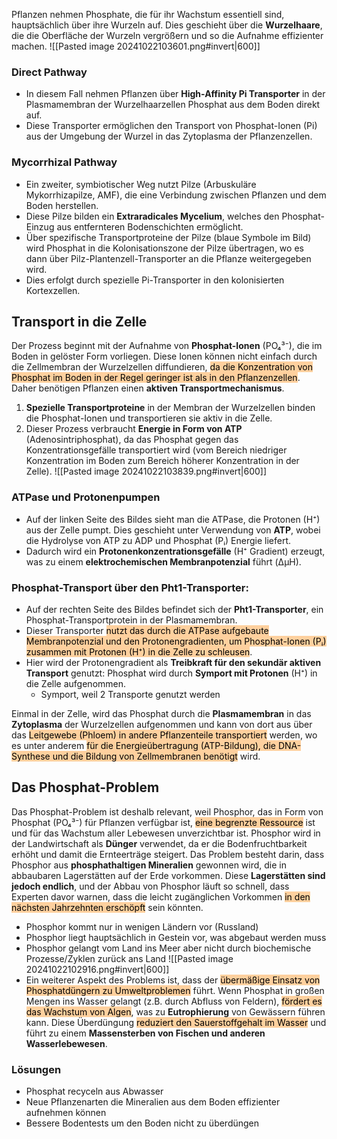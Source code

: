 Pflanzen nehmen Phosphate, die für ihr Wachstum essentiell sind, hauptsächlich über ihre Wurzeln auf. Dies geschieht über die **Wurzelhaare**, die die Oberfläche der Wurzeln vergrößern und so die Aufnahme effizienter machen.
![[Pasted image 20241022103601.png#invert|600]]
### Direct Pathway
- In diesem Fall nehmen Pflanzen über **High-Affinity Pi Transporter** in der Plasmamembran der Wurzelhaarzellen Phosphat aus dem Boden direkt auf.
- Diese Transporter ermöglichen den Transport von Phosphat-Ionen (Pi) aus der Umgebung der Wurzel in das Zytoplasma der Pflanzenzellen.
### Mycorrhizal Pathway
- Ein zweiter, symbiotischer Weg nutzt Pilze (Arbuskuläre Mykorrhizapilze, AMF), die eine Verbindung zwischen Pflanzen und dem Boden herstellen.
- Diese Pilze bilden ein **Extraradicales Mycelium**, welches den Phosphat-Einzug aus entfernteren Bodenschichten ermöglicht.
- Über spezifische Transportproteine der Pilze (blaue Symbole im Bild) wird Phosphat in die Kolonisationszone der Pilze übertragen, wo es dann über Pilz-Plantenzell-Transporter an die Pflanze weitergegeben wird.
- Dies erfolgt durch spezielle Pi-Transporter in den kolonisierten Kortexzellen.
## Transport in die Zelle
Der Prozess beginnt mit der Aufnahme von **Phosphat-Ionen** (PO₄³⁻), die im Boden in gelöster Form vorliegen. Diese Ionen können nicht einfach durch die Zellmembran der Wurzelzellen diffundieren, <mark style="background: #FFB86CA6;">da die Konzentration von Phosphat im Boden in der Regel geringer ist als in den Pflanzenzellen</mark>. Daher benötigen Pflanzen einen **aktiven Transportmechanismus**.
1. **Spezielle Transportproteine** in der Membran der Wurzelzellen binden die Phosphat-Ionen und transportieren sie aktiv in die Zelle.
2. Dieser Prozess verbraucht **Energie in Form von ATP** (Adenosintriphosphat), da das Phosphat gegen das Konzentrationsgefälle transportiert wird (vom Bereich niedriger Konzentration im Boden zum Bereich höherer Konzentration in der Zelle).
![[Pasted image 20241022103839.png#invert|600]]
### ATPase und Protonenpumpen
- Auf der linken Seite des Bildes sieht man die ATPase, die Protonen (H⁺) aus der Zelle pumpt. Dies geschieht unter Verwendung von **ATP**, wobei die Hydrolyse von ATP zu ADP und Phosphat (Pᵢ) Energie liefert.
- Dadurch wird ein **Protonenkonzentrationsgefälle** (H⁺ Gradient) erzeugt, was zu einem **elektrochemischen Membranpotenzial** führt (ΔμH).
### Phosphat-Transport über den Pht1-Transporter:
- Auf der rechten Seite des Bildes befindet sich der **Pht1-Transporter**, ein Phosphat-Transportprotein in der Plasmamembran.
- Dieser Transporter <mark style="background: #FFB86CA6;">nutzt das durch die ATPase aufgebaute Membranpotenzial und den Protonengradienten, um Phosphat-Ionen (Pᵢ) zusammen mit Protonen (H⁺) in die Zelle zu schleusen</mark>.
- Hier wird der Protonengradient als **Treibkraft für den sekundär aktiven Transport** genutzt: Phosphat wird durch **Symport mit Protonen** (H⁺) in die Zelle aufgenommen.
	- Symport, weil 2 Transporte genutzt werden

Einmal in der Zelle, wird das Phosphat durch die **Plasmamembran** in das **Zytoplasma** der Wurzelzellen aufgenommen und kann von dort aus über das <mark style="background: #FFB86CA6;">Leitgewebe (Phloem) in andere Pflanzenteile transportiert</mark> werden, wo es unter anderem <mark style="background: #FFB86CA6;">für die Energieübertragung (ATP-Bildung), die DNA-Synthese und die Bildung von Zellmembranen benötigt</mark> wird.

## Das Phosphat-Problem
Das Phosphat-Problem ist deshalb relevant, weil Phosphor, das in Form von Phosphat (PO₄³⁻) für Pflanzen verfügbar ist, <mark style="background: #FFB86CA6;">eine begrenzte Ressource</mark> ist und für das Wachstum aller Lebewesen unverzichtbar ist. Phosphor wird in der Landwirtschaft als **Dünger** verwendet, da er die Bodenfruchtbarkeit erhöht und damit die Ernteerträge steigert.
Das Problem besteht darin, dass Phosphor aus **phosphathaltigen Mineralien** gewonnen wird, die in abbaubaren Lagerstätten auf der Erde vorkommen. Diese **Lagerstätten sind jedoch endlich**, und der Abbau von Phosphor läuft so schnell, dass Experten davor warnen, dass die leicht zugänglichen Vorkommen <mark style="background: #FFB86CA6;">in den nächsten Jahrzehnten erschöpft</mark> sein könnten.
- Phosphor kommt nur in wenigen Ländern vor (Russland)
- Phosphor liegt hauptsächlich in Gestein vor, was abgebaut werden muss
- Phosphor gelangt vom Land ins Meer aber nicht durch biochemische Prozesse/Zyklen zurück ans Land 
![[Pasted image 20241022102916.png#invert|600]]
- Ein weiterer Aspekt des Problems ist, dass der <mark style="background: #FFB86CA6;">übermäßige Einsatz von Phosphatdüngern zu Umweltproblemen</mark> führt. Wenn Phosphat in großen Mengen ins Wasser gelangt (z.B. durch Abfluss von Feldern), <mark style="background: #FFB86CA6;">fördert es das Wachstum von Algen</mark>, was zu **Eutrophierung** von Gewässern führen kann. Diese Überdüngung <mark style="background: #FFB86CA6;">reduziert den Sauerstoffgehalt im Wasser</mark> und führt zu einem **Massensterben von Fischen und anderen Wasserlebewesen**.
### Lösungen
- Phosphat recyceln aus Abwasser
- Neue Pflanzenarten die Mineralien aus dem Boden effizienter aufnehmen können
- Bessere Bodentests um den Boden nicht zu überdüngen